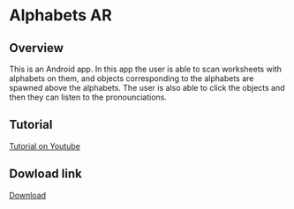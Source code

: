 # Alphabets AR
## Overview
This is an Android app. In this app the user is able to scan worksheets with alphabets on them, and objects corresponding to the alphabets are spawned above the alphabets. The user is also able to click the objects and then they can listen to the pronounciations.
## Tutorial
[Tutorial on Youtube](https://youtu.be/JUplzDf1wNo?si=4Hfyvki-dNPPhhVT)
## Dowload link
[Download](https://drive.google.com/file/d/1aSWfQIrgVBhaVqHUYHQtOL95l2ELhWQK/view?usp=drive_link)
